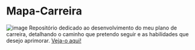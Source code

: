 # Mapa-Carreira

![image](https://github.com/LuizaMGama/Mapa-Carreira/assets/164073139/4b4456c7-9cb4-4d1f-a1c0-bfce77d9f0eb)
Repositório dedicado ao desenvolvimento do meu plano de carreira, detalhando o caminho que pretendo seguir e as habilidades que desejo aprimorar.
[Veja-o aqui!](https://mapa-carreira-neon.vercel.app/)
